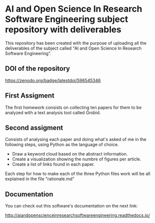 # AI and Open Science In Research Software Engineering subject repository with deliverables 

This repository has been created with the purpose of uploading all the deliverables of the subject called "AI and Open Science In Research Software Engineering".

## DOI of the repository
https://zenodo.org/badge/latestdoi/596545346

## First Assigment
The first homework consists on collecting ten papers for them to be analyzed with a text analysis tool called Grobid.

## Second assigment

Consists of analysing each paper and doing what's asked of me in the following steps, using Python as the language of choice.
- Draw a keyword cloud based on the abstract information.
- Create a visualization showing the numbre of figures per article.
- Create a list of links found in each paper. 

Each step for how to make each of the three Python files work will be all explained in the file "rationale.md"

## Documentation
You can check out this software's documentation on the next link:

http://aiandopenscienceinresearchsoftwareengineering.readthedocs.io/




